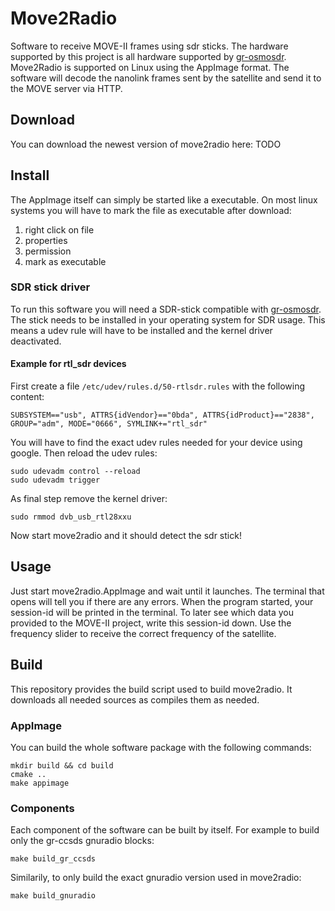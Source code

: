 # Move2Radio
Software to receive MOVE-II frames using sdr sticks. The hardware supported by this project is all hardware supported by [gr-osmosdr](https://github.com/osmocom/gr-osmosdr).
Move2Radio is supported on Linux using the AppImage format. The software will decode the nanolink frames sent by the satellite and send it to the MOVE server via HTTP.

## Download
You can download the newest version of move2radio here: TODO

## Install
The AppImage itself can simply be started like a executable. On most linux systems you will have to mark the file as executable after download:
 1. right click on file
 2. properties
 3. permission
 4. mark as executable

### SDR stick driver
To run this software you will need a SDR-stick compatible with [gr-osmosdr](https://github.com/osmocom/gr-osmosdr).
The stick needs to be installed in your operating system for SDR usage. This means a udev rule will have to be installed and the kernel driver deactivated.
#### Example for rtl_sdr devices
First create a file `/etc/udev/rules.d/50-rtlsdr.rules` with the following content:
```
SUBSYSTEM=="usb", ATTRS{idVendor}=="0bda", ATTRS{idProduct}=="2838", GROUP="adm", MODE="0666", SYMLINK+="rtl_sdr"
```
You will have to find the exact udev rules needed for your device using google.
Then reload the udev rules:
```
sudo udevadm control --reload
sudo udevadm trigger
```
As final step remove the kernel driver:
```
sudo rmmod dvb_usb_rtl28xxu
```

Now start move2radio and it should detect the sdr stick!

## Usage
Just start move2radio.AppImage and wait until it launches. The terminal that opens will tell you if there are any errors.
When the program started, your session-id will be printed in the terminal. To later see which data you provided to the MOVE-II project, write this session-id down.
Use the frequency slider to receive the correct frequency of the satellite.

## Build
This repository provides the build script used to build move2radio. It downloads all needed sources as compiles them as needed.
### AppImage
You can build the whole software package with the following commands:
```
mkdir build && cd build
cmake ..
make appimage
```
### Components
Each component of the software can be built by itself. For example to build only the gr-ccsds gnuradio blocks:
```
make build_gr_ccsds
```
Similarily, to only build the exact gnuradio version used in move2radio:
```
make build_gnuradio
```
